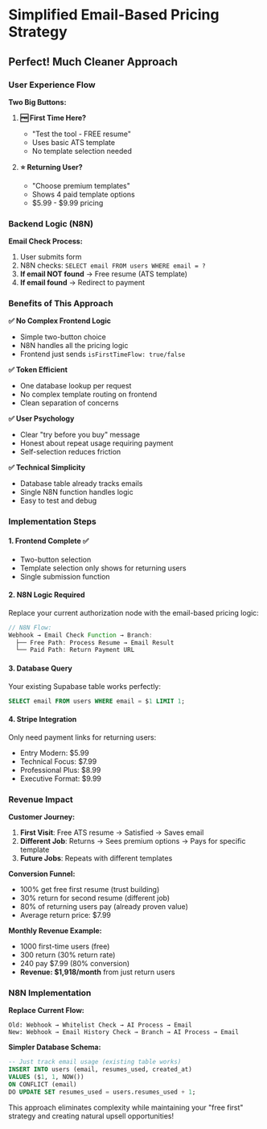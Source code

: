 # Simplified Email-Based Pricing Strategy

## Perfect! Much Cleaner Approach

### User Experience Flow

**Two Big Buttons:**
1. **🆓 First Time Here?** 
   - "Test the tool - FREE resume"
   - Uses basic ATS template
   - No template selection needed

2. **⭐ Returning User?**
   - "Choose premium templates" 
   - Shows 4 paid template options
   - $5.99 - $9.99 pricing

### Backend Logic (N8N)

**Email Check Process:**
1. User submits form
2. N8N checks: `SELECT email FROM users WHERE email = ?`
3. **If email NOT found** → Free resume (ATS template)
4. **If email found** → Redirect to payment

### Benefits of This Approach

**✅ No Complex Frontend Logic**
- Simple two-button choice
- N8N handles all the pricing logic
- Frontend just sends `isFirstTimeFlow: true/false`

**✅ Token Efficient** 
- One database lookup per request
- No complex template routing on frontend
- Clean separation of concerns

**✅ User Psychology**
- Clear "try before you buy" message
- Honest about repeat usage requiring payment
- Self-selection reduces friction

**✅ Technical Simplicity**
- Database table already tracks emails
- Single N8N function handles logic
- Easy to test and debug

### Implementation Steps

#### 1. Frontend Complete ✅
- Two-button selection
- Template selection only shows for returning users
- Single submission function

#### 2. N8N Logic Required
Replace your current authorization node with the email-based pricing logic:

```javascript
// N8N Flow:
Webhook → Email Check Function → Branch:
  ├── Free Path: Process Resume → Email Result  
  └── Paid Path: Return Payment URL
```

#### 3. Database Query
Your existing Supabase table works perfectly:
```sql
SELECT email FROM users WHERE email = $1 LIMIT 1;
```

#### 4. Stripe Integration
Only need payment links for returning users:
- Entry Modern: $5.99
- Technical Focus: $7.99  
- Professional Plus: $8.99
- Executive Format: $9.99

### Revenue Impact

**Customer Journey:**
1. **First Visit**: Free ATS resume → Satisfied → Saves email
2. **Different Job**: Returns → Sees premium options → Pays for specific template
3. **Future Jobs**: Repeats with different templates

**Conversion Funnel:**
- 100% get free first resume (trust building)
- 30% return for second resume (different job)
- 80% of returning users pay (already proven value)
- Average return price: $7.99

**Monthly Revenue Example:**
- 1000 first-time users (free)
- 300 return (30% return rate)  
- 240 pay $7.99 (80% conversion)
- **Revenue: $1,918/month** from just return users

### N8N Implementation

**Replace Current Flow:**
```
Old: Webhook → Whitelist Check → AI Process → Email
New: Webhook → Email History Check → Branch → AI Process → Email
```

**Simpler Database Schema:**
```sql
-- Just track email usage (existing table works)
INSERT INTO users (email, resumes_used, created_at) 
VALUES ($1, 1, NOW())
ON CONFLICT (email) 
DO UPDATE SET resumes_used = users.resumes_used + 1;
```

This approach eliminates complexity while maintaining your "free first" strategy and creating natural upsell opportunities!